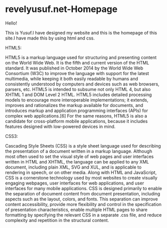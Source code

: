 # revelyusuf.net-Homepage
Hello!

This is Yusuf.I have designed my website and this is the homepage of this site.I have made this by using html and css.

HTML5:

HTML5 is a markup language used for structuring and presenting content on the World Wide Web. It is the fifth and current
version of the HTML standard.
It was published in October 2014 by the World Wide Web Consortium (W3C) to improve the language with support for the latest
multimedia, while keeping it both easily readable by humans and consistently understood by computers and devices such as web 
browsers, parsers, etc. HTML5 is intended to subsume not only HTML 4, but also XHTML 1 and DOM Level 2 HTML.
HTML5 includes detailed processing models to encourage more interoperable implementations; it extends, improves and rationalizes 
the markup available for documents, and introduces markup and application programming interfaces (APIs) for complex web 
applications.[6] For the same reasons, HTML5 is also a candidate for cross-platform mobile applications, because it includes
features designed with low-powered devices in mind.

CSS3:

Cascading Style Sheets (CSS) is a style sheet language used for describing the presentation of a document written in a markup
language. Although most often used to set the visual style of web pages and user interfaces written in HTML and XHTML, 
the language can be applied to any XML document, including plain XML, SVG and XUL, and is applicable to rendering in speech, 
or on other media. Along with HTML and JavaScript, CSS is a cornerstone technology used by most websites to create visually 
engaging webpages, user interfaces for web applications, and user interfaces for many mobile applications.
CSS is designed primarily to enable the separation of document content from document presentation, including aspects such as 
the layout, colors, and fonts. This separation can improve content accessibility, provide more flexibility and control in 
the specification of presentation characteristics, enable multiple HTML pages to share formatting by specifying the relevant CSS
in a separate .css file, and reduce complexity and repetition in the structural content.

